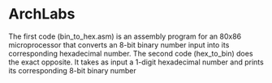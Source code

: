 # ArchLabs
The first code (bin_to_hex.asm) is an assembly program for an 80x86 microprocessor that converts an 8-bit binary number input into its corresponding hexadecimal number. The second code (hex_to_bin) does the exact opposite. It takes as input a 1-digit hexadecimal number and prints its corresponding 8-bit binary number
